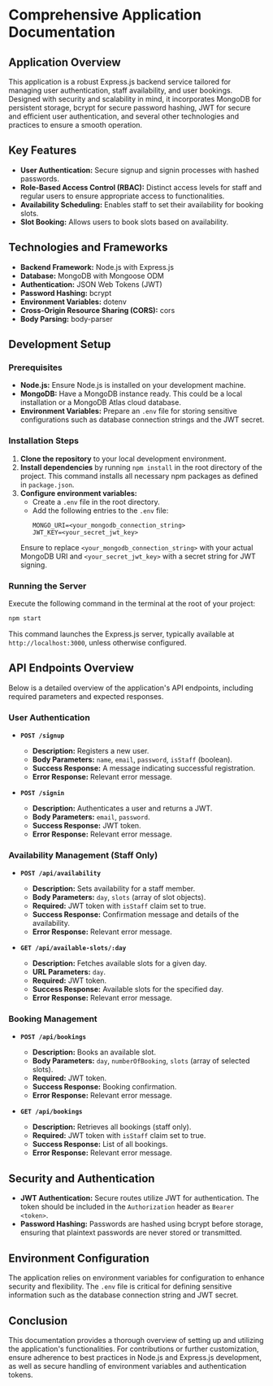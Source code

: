 # Comprehensive Application Documentation

## Application Overview

This application is a robust Express.js backend service tailored for managing user authentication, staff availability, and user bookings. Designed with security and scalability in mind, it incorporates MongoDB for persistent storage, bcrypt for secure password hashing, JWT for secure and efficient user authentication, and several other technologies and practices to ensure a smooth operation.

## Key Features

- **User Authentication:** Secure signup and signin processes with hashed passwords.
- **Role-Based Access Control (RBAC):** Distinct access levels for staff and regular users to ensure appropriate access to functionalities.
- **Availability Scheduling:** Enables staff to set their availability for booking slots.
- **Slot Booking:** Allows users to book slots based on availability.

## Technologies and Frameworks

- **Backend Framework:** Node.js with Express.js
- **Database:** MongoDB with Mongoose ODM
- **Authentication:** JSON Web Tokens (JWT)
- **Password Hashing:** bcrypt
- **Environment Variables:** dotenv
- **Cross-Origin Resource Sharing (CORS):** cors
- **Body Parsing:** body-parser

## Development Setup

### Prerequisites

- **Node.js:** Ensure Node.js is installed on your development machine.
- **MongoDB:** Have a MongoDB instance ready. This could be a local installation or a MongoDB Atlas cloud database.
- **Environment Variables:** Prepare an `.env` file for storing sensitive configurations such as database connection strings and the JWT secret.

### Installation Steps

1. **Clone the repository** to your local development environment.
2. **Install dependencies** by running `npm install` in the root directory of the project. This command installs all necessary npm packages as defined in `package.json`.
3. **Configure environment variables:**
   - Create a `.env` file in the root directory.
   - Add the following entries to the `.env` file:
     ```
     MONGO_URI=<your_mongodb_connection_string>
     JWT_KEY=<your_secret_jwt_key>
     ```
   Ensure to replace `<your_mongodb_connection_string>` with your actual MongoDB URI and `<your_secret_jwt_key>` with a secret string for JWT signing.

### Running the Server

Execute the following command in the terminal at the root of your project:

```bash
npm start
```

This command launches the Express.js server, typically available at `http://localhost:3000`, unless otherwise configured.

## API Endpoints Overview

Below is a detailed overview of the application's API endpoints, including required parameters and expected responses.

### User Authentication

- **`POST /signup`**
  - **Description:** Registers a new user.
  - **Body Parameters:** `name`, `email`, `password`, `isStaff` (boolean).
  - **Success Response:** A message indicating successful registration.
  - **Error Response:** Relevant error message.

- **`POST /signin`**
  - **Description:** Authenticates a user and returns a JWT.
  - **Body Parameters:** `email`, `password`.
  - **Success Response:** JWT token.
  - **Error Response:** Relevant error message.

### Availability Management (Staff Only)

- **`POST /api/availability`**
  - **Description:** Sets availability for a staff member.
  - **Body Parameters:** `day`, `slots` (array of slot objects).
  - **Required:** JWT token with `isStaff` claim set to true.
  - **Success Response:** Confirmation message and details of the availability.
  - **Error Response:** Relevant error message.

- **`GET /api/available-slots/:day`**
  - **Description:** Fetches available slots for a given day.
  - **URL Parameters:** `day`.
  - **Required:** JWT token.
  - **Success Response:** Available slots for the specified day.
  - **Error Response:** Relevant error message.

### Booking Management

- **`POST /api/bookings`**
  - **Description:** Books an available slot.
  - **Body Parameters:** `day`, `numberOfBooking`, `slots` (array of selected slots).
  - **Required:** JWT token.
  - **Success Response:** Booking confirmation.
  - **Error Response:** Relevant error message.

- **`GET /api/bookings`**
  - **Description:** Retrieves all bookings (staff only).
  - **Required:** JWT token with `isStaff` claim set to true.
  - **Success Response:** List of all bookings.
  - **Error Response:** Relevant error message.

## Security and Authentication

- **JWT Authentication:** Secure routes utilize JWT for authentication. The token should be included in the `Authorization` header as `Bearer <token>`.
- **Password Hashing:** Passwords are hashed using bcrypt before storage, ensuring that plaintext passwords are never stored or transmitted.

## Environment Configuration

The application relies on environment variables for configuration to enhance security and flexibility. The `.env` file is critical for defining sensitive information such as the database connection string and JWT secret.

## Conclusion

This documentation provides a thorough overview of setting up and utilizing the application's functionalities. For contributions or further customization, ensure adherence to best practices in Node.js and Express.js development, as well as secure handling of environment variables and authentication tokens.
